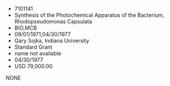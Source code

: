 * 7101141
* Synthesis of the Photochemical Apparatus of the Bacterium,  Rhodopseudomonas Capsulata
* BIO,MCB
* 09/01/1971,04/30/1977
* Gary Sojka, Indiana University
* Standard Grant
*   name not available
* 04/30/1977
* USD 79,000.00

NONE